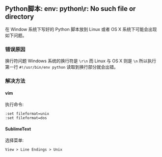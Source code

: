 ## Python脚本: env: python\r: No such file or directory

在 Window 系统下写好的 Python 脚本放到 Linux 或者 OS X 系统下可能会出现如下问题。

### 错误原因

换行符问题 Windows 系统的换行符是 `\r\n` 而 Linux 与 OS X 则是 `\n` 所以执行第一行 `#!/usr/bin/env python`  读取到换行部分就会出错。

### 解决方法

#### vim

执行命令:
```
:set fileformat=unix 
:set fileformat=dos
```

#### SublimeText

选择菜单:
```
View > Line Endings > Unix
```
